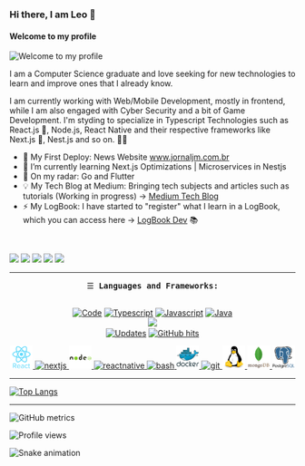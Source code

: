 ### Hi there, I am Leo 👋

#### Welcome to my profile
![Welcome to my profile](https://i.imgur.com/x3uqqMY.png)

I am a Computer Science graduate and love seeking for new technologies to learn and improve ones that I already know.

I am currently working with Web/Mobile Development, mostly in frontend, while I am also engaged with Cyber Security and a bit of Game Development. I'm styding to specialize in Typescript Technologies such as React.js 💜, Node.js, React Native and their respective frameworks like Next.js 💜, Nest.js and so on. 🐱‍👤

- 🔭 My First Deploy: News Website www.jornaljm.com.br 
- 🌱 I’m currently learning Next.js Optimizations | Microservices in Nestjs
- 🔮 On my radar: Go and Flutter
- 💡 My Tech Blog at Medium: Bringing tech subjects and articles such as tutorials (Working in progress) -> <a href="https://medium.com/@leonardord99" target="_blank">Medium Tech Blog</a>
- ⚡ My LogBook: I have started to "register" what I learn in a LogBook, which you can access here -> <a href="https://www.notion.so/Development-7e867a3173424b5f8bb9d93f99659e39" target="_blank">LogBook Dev</a> 📚
<br />

  <a href="https://www.instagram.com/leord_k/" target="_blank"><img src="https://img.shields.io/badge/-Instagram-%23E4405F?style=for-the-badge&logo=instagram&logoColor=white" target="_blank"></a>
  <a href = "mailto:leonardord99@outlook.com"><img src="https://img.shields.io/badge/-Gmail-%23333?style=for-the-badge&logo=gmail&logoColor=white" target="_blank"></a>
  <a href="https://www.linkedin.com/in/leonardord99/" target="_blank"><img src="https://img.shields.io/badge/-LinkedIn-%230077B5?style=for-the-badge&logo=linkedin&logoColor=white" target="_blank"></a> 
  <a href="https://www.jornaljm.com.br" target="_blank"><img src="https://img.shields.io/static/v1?label=My%20News%20Website&message=JJM&color=blue&style=for-the-badge&logo=appveyor" target="_blank"></a>
    <a href="https://medium.com/@leonardord99" target="_blank"><img src="https://img.shields.io/static/v1?label=Tech%20Blog%20-%20Medium&message=TechBlog&color=purple&style=for-the-badge&logo=appveyor" target="_blank"></a>

<hr />

<div align="center">
   <summary> <samp>&#9776; <b>Languages and Frameworks:</b></samp></summary>
   <p align="center">
     <br>
      <a href="https://github.com/leoreisdias?tab=repositories" target="_blank"><img alt="Code" src="https://img.shields.io/badge/-code-000000?style=flat-square&logo=Plex&logoColor=white"></a>
      <a href="https://github.com/leoreisdias?tab=repositories&language=typescript" target="_blank"><img alt="Typescript" src="https://img.shields.io/badge/-Typescript-3572A5?style=flat-square&logo=Typescript&logoColor=white"></a>
      <a href="https://github.com/leoreisdias?tab=repositories&language=javascript" target="_blank"><img alt="Javascript" src="https://img.shields.io/badge/-Javascript-f1e05a?style=flat-square&logo=Javascript&logoColor=white"></a>
     <a href="https://github.com/leoreisdias?tab=repositories&language=java" target="_blank"><img alt="Java" src="https://img.shields.io/badge/-Java-b07219?style=flat-square&logo=Java&logoColor=white"></a>
  <br>
  <img src="https://github-readme-stats.vercel.app/api?username=leoreisdias&theme=midnight-purple&count_private=true&show_icons=true&include_all_commits=true)](https://github.com/anuraghazra/github-readme-stats"><br />
     <a href="https://github.com/leoreisdias?tab=followers" target="_blank"><img alt="Updates" src="https://img.shields.io/badge/--000000?style=flat-square&logo=RSS&logoColor=white"></a>
     <a href="https://github.com/leoreisdias/leoreisdias" target="_blank"><img alt="GitHub hits" src="https://img.shields.io/github/last-commit/leoreisdias/leoreisdias?label=profile%20updated&style=flat-square"></a>
  </samp>
  </p>
  <p align="center">
   <a href="https://reactjs.org/" target="_blank"> <img src="https://raw.githubusercontent.com/devicons/devicon/master/icons/react/react-original-wordmark.svg" alt="react" width="40" height="40"/> </a> 
   <a href="https://nextjs.org/" target="_blank"> <img src="https://cdn.worldvectorlogo.com/logos/nextjs-3.svg" alt="nextjs" width="40" height="40"/> </a>
<a href="https://nodejs.org" target="_blank"> <img src="https://raw.githubusercontent.com/devicons/devicon/master/icons/nodejs/nodejs-original-wordmark.svg" alt="nodejs" width="40" height="40"/> </a>
<a href="https://reactnative.dev/" target="_blank"> <img src="https://reactnative.dev/img/header_logo.svg" alt="reactnative" width="40" height="40"/> </a>
<a href="https://www.gnu.org/software/bash/" target="_blank"> <img src="https://www.vectorlogo.zone/logos/gnu_bash/gnu_bash-icon.svg" alt="bash" width="40" height="40"/> </a> 
<a href="https://www.docker.com/" target="_blank"> <img src="https://raw.githubusercontent.com/devicons/devicon/master/icons/docker/docker-original-wordmark.svg" alt="docker" width="40" height="40"/> </a> 
<a href="https://git-scm.com/" target="_blank"> <img src="https://www.vectorlogo.zone/logos/git-scm/git-scm-icon.svg" alt="git" width="40" height="40"/> </a> 
<a href="https://www.linux.org/" target="_blank"> <img src="https://raw.githubusercontent.com/devicons/devicon/master/icons/linux/linux-original.svg" alt="linux" width="40" height="40"/> </a>
<a href="https://www.mongodb.com/" target="_blank"> <img src="https://raw.githubusercontent.com/devicons/devicon/master/icons/mongodb/mongodb-original-wordmark.svg" alt="mongodb" width="40" height="40"/> </a> 
<a href="https://www.postgresql.org" target="_blank"> <img src="https://raw.githubusercontent.com/devicons/devicon/master/icons/postgresql/postgresql-original-wordmark.svg" alt="postgresql" width="40" height="40"/> </a> 
</p>
</div>



<hr />

[![Top Langs](https://github-readme-stats.vercel.app/api/top-langs/?username=leoreisdias&hide=css)](https://github.com/anuraghazra/github-readme-stats)

<hr />

![GitHub metrics](https://metrics.lecoq.io/leoreisdias)  

![Profile views](https://gpvc.arturio.dev/leoreisdias)  


 ![Snake animation](https://github.com/LuzianeFreitas/LuzianeFreitas/blob/output/github-contribution-grid-snake.svg)


<!--
**leoreisdias/leoreisdias** is a ✨ _special_ ✨ repository because its `README.md` (this file) appears on your GitHub profile.

Here are some ideas to get you started:

- 🔭 I’m currently working on ...
- 🌱 I’m currently learning ...
- 👯 I’m looking to collaborate on ...
- 🤔 I’m looking for help with ...
- 💬 Ask me about ...
- 📫 How to reach me: ...
- 😄 Pronouns: ...
- ⚡ Fun fact: ...
-->
